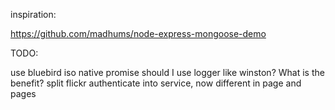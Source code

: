 inspiration:

https://github.com/madhums/node-express-mongoose-demo


TODO:

use bluebird iso native promise
should I use logger like winston? What is the benefit?
split flickr authenticate into service, now different in page and pages
